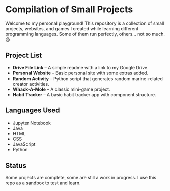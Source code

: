 # Compilation of Small Projects

Welcome to my personal playground! This repository is a collection of small projects, websites, and games I created while learning different programming languages. Some of them run perfectly, others... not so much.😅

## Project List
- **Drive File Link** – A simple readme with a link to my Google Drive.
- **Personal Website** – Basic personal site with some extras added.
- **Random Activity** – Python script that generates random marine-related creator activities.
- **Whack-A-Mole** – A classic mini-game project.
- **Habit Tracker** – A basic habit tracker app with component structure.

## Languages Used
- Jupyter Notebook 
- Java 
- HTML 
- CSS 
- JavaScript 
- Python 

## Status
Some projects are complete, some are still a work in progress. I use this repo as a sandbox to test and learn.
